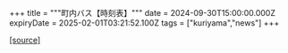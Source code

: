 +++
title = """町内バス【時刻表】"""
date = 2024-09-30T15:00:00.000Z
expiryDate = 2025-02-01T03:21:52.100Z
tags = ["kuriyama","news"]
+++


[[source]](https://www.town.kuriyama.hokkaido.jp/soshiki/47/28990.html)
